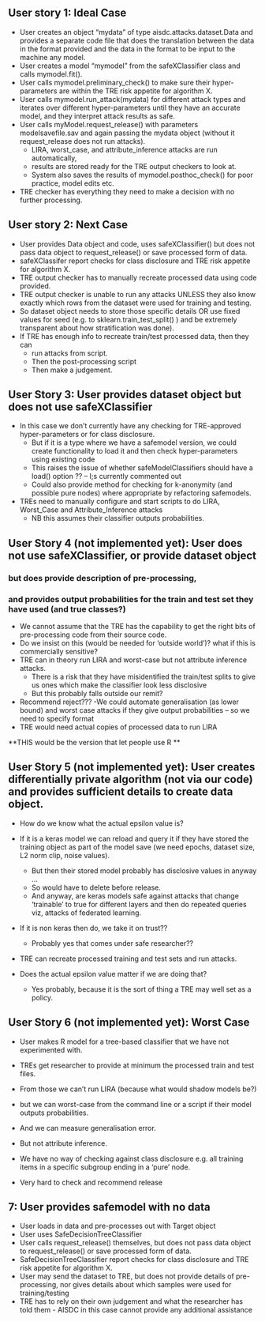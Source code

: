 ## User story 1: Ideal Case
- User creates an object “mydata” of type aisdc.attacks.dataset.Data and provides a separate code file that does the translation between the data in the format provided and the data in the format to be input to the machine any model.
- User creates a model “mymodel” from the safeXClassifier class and calls mymodel.fit().
- User calls mymodel.preliminary_check() to make sure their hyper-parameters are within the TRE risk appetite for algorithm X.
- User calls mymodel.run_attack(mydata) for different attack types and iterates over different hyper-parameters until they have an accurate model, and they interpret attack results as safe.
- User calls myModel.request_release() with parameters modelsavefile.sav and  again passing the mydata object (without it request_release does not run attacks).
  - LIRA, worst_case, and attribute_inference attacks are run automatically,
  - results are stored ready for the TRE output checkers to look at.
  - System also saves the results of mymodel.posthoc_check() for poor practice, model edits etc.
- TRE checker has everything they need to make a decision with no further processing.

## User story 2: Next Case
- User provides Data object and code, uses safeXClassifier() but does not pass data object to request_release() or save processed form of data.
- safeXClassifer report checks for class disclosure and TRE risk appetite for algorithm X.
- TRE output checker has to manually recreate processed data using code provided.
- TRE output checker is unable to run any attacks UNLESS they also know exactly which rows from the dataset were used for training and testing.
- So dataset object needs to store those specific details OR use fixed values for seed (e.g. to sklearn.train_test_split() ) and be extremely transparent about how stratification was done).
- If TRE has enough info to recreate train/test processed data, then they can
    -    run attacks from script.
    - Then the post-processing script
    - Then make a judgement.

## User Story 3: User provides dataset object but does not use safeXClassifier
- In this case we don’t currently have any checking for TRE-approved hyper-parameters or for class disclosure.
  - But if it is a type where we have a safemodel version, we could create functionality to load it and then check hyper-parameters using existing code
  - This raises the issue of whether safeModelClassifiers should have a load() option ?? – I;s currently commented out
  - Could also provide method for checking for k-anonymity (and possible pure nodes) where appropriate by refactoring safemodels.
- TREs need to manually configure and start scripts to do LIRA, Worst_Case and Attribute_Inference attacks
   - NB this assumes their classifier outputs probabilities.

## User Story 4 (not implemented yet): User does not use safeXClassifier, or provide dataset object
### but does provide description of pre-processing,
### and provides output probabilities for the train and test set they have used (and true classes?)
- We cannot assume that the TRE has the capability to get the right bits of pre-processing code from their source code.
- Do we insist on this (would be needed for ‘outside world’)? what if this is commercially sensitive?
- TRE can in theory run LIRA and worst-case but not attribute inference attacks.
  - There is a risk that they have misidentified the train/test splits to give us ones which make the classifier look less disclosive
  - But this probably falls outside our remit?
- Recommend reject???
-We could automate generalisation (as lower bound) and  worst case attacks if they give output probabilities
   – so we need to specify format
- TRE would need actual copies of processed data to run LIRA

**THIS would be the version that let people use R **

## User Story 5 (not implemented yet):  User creates differentially private algorithm (not via our code) and provides sufficient details to create data object.
- How do we know what the actual epsilon value is?
- If it is a keras model we can reload and query it if they have stored the training object as part of the model save (we need epochs, dataset size, L2 norm clip, noise values).
  -  But then their stored model probably has disclosive values in anyway …
  -   So would have to delete before release.
  - And anyway, are keras models safe against attacks that change ‘trainable’ to true for different layers and then do repeated queries viz, attacks of federated learning.
- If it is non keras then do, we take it on trust??
  - Probably yes that comes under safe researcher??

- TRE can recreate processed training and test sets and run attacks.
- Does the actual epsilon value matter if we are doing that?
   - Yes probably, because it is the sort of thing a TRE may well set as a policy.

## User Story 6 (not implemented yet): Worst Case
- User makes R model for a tree-based classifier that we have not experimented with.
- TREs get researcher to provide at minimum the processed train and test files.

- From those we can’t run LIRA (because what would shadow models be?)
-  but we can  worst-case from the command line or a script if their model outputs probabilities.
-  And we can measure generalisation error.
-  But not attribute inference.
- We have no way of checking against class disclosure e.g. all training items in a specific subgroup ending in a ‘pure’ node.

- Very hard to check and recommend release

## 7: User provides safemodel with no data
- User loads in data and pre-processes out with Target object
- User uses SafeDecisionTreeClassifier
- User calls request_release() themselves, but does not pass data object to request_release() or save processed form of data.
- SafeDecisionTreeClassifier report checks for class disclosure and TRE risk appetite for algorithm X.
- User may send the dataset to TRE, but does not provide details of pre-processing, nor gives details about which samples were used for training/testing
- TRE has to rely on their own judgement and what the researcher has told them - AISDC in this case cannot provide any additional assistance
